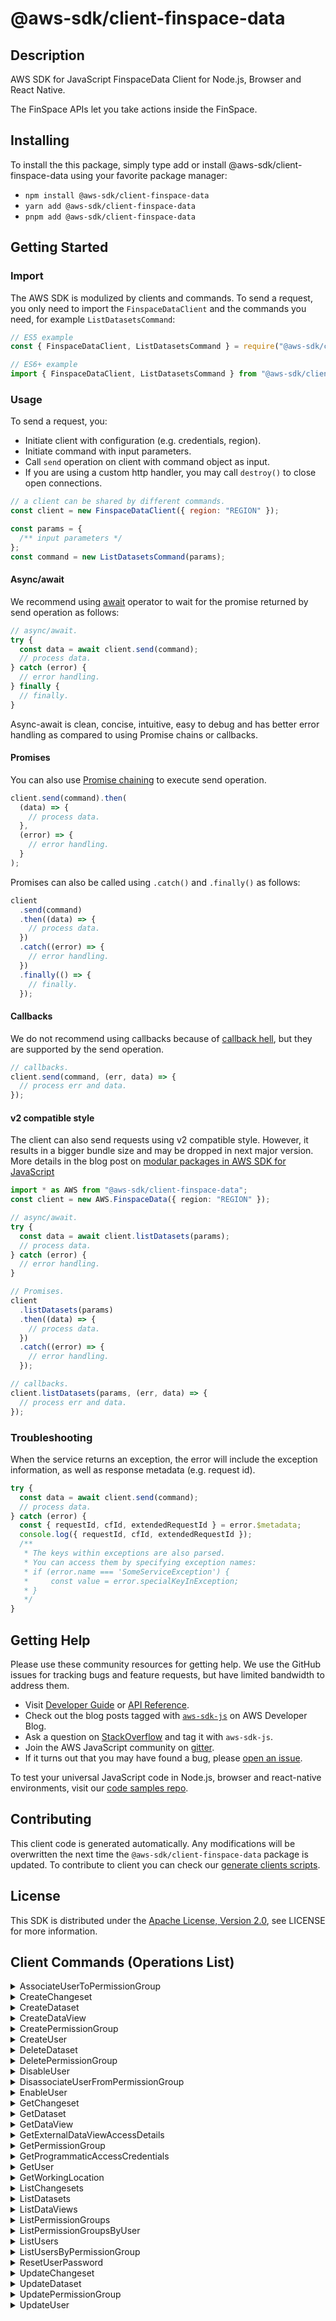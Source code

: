 <!-- generated file, do not edit directly -->

# @aws-sdk/client-finspace-data

## Description

AWS SDK for JavaScript FinspaceData Client for Node.js, Browser and React Native.

<p> The FinSpace APIs let you take actions inside the FinSpace.</p>

## Installing

To install the this package, simply type add or install @aws-sdk/client-finspace-data
using your favorite package manager:

- `npm install @aws-sdk/client-finspace-data`
- `yarn add @aws-sdk/client-finspace-data`
- `pnpm add @aws-sdk/client-finspace-data`

## Getting Started

### Import

The AWS SDK is modulized by clients and commands.
To send a request, you only need to import the `FinspaceDataClient` and
the commands you need, for example `ListDatasetsCommand`:

```js
// ES5 example
const { FinspaceDataClient, ListDatasetsCommand } = require("@aws-sdk/client-finspace-data");
```

```ts
// ES6+ example
import { FinspaceDataClient, ListDatasetsCommand } from "@aws-sdk/client-finspace-data";
```

### Usage

To send a request, you:

- Initiate client with configuration (e.g. credentials, region).
- Initiate command with input parameters.
- Call `send` operation on client with command object as input.
- If you are using a custom http handler, you may call `destroy()` to close open connections.

```js
// a client can be shared by different commands.
const client = new FinspaceDataClient({ region: "REGION" });

const params = {
  /** input parameters */
};
const command = new ListDatasetsCommand(params);
```

#### Async/await

We recommend using [await](https://developer.mozilla.org/en-US/docs/Web/JavaScript/Reference/Operators/await)
operator to wait for the promise returned by send operation as follows:

```js
// async/await.
try {
  const data = await client.send(command);
  // process data.
} catch (error) {
  // error handling.
} finally {
  // finally.
}
```

Async-await is clean, concise, intuitive, easy to debug and has better error handling
as compared to using Promise chains or callbacks.

#### Promises

You can also use [Promise chaining](https://developer.mozilla.org/en-US/docs/Web/JavaScript/Guide/Using_promises#chaining)
to execute send operation.

```js
client.send(command).then(
  (data) => {
    // process data.
  },
  (error) => {
    // error handling.
  }
);
```

Promises can also be called using `.catch()` and `.finally()` as follows:

```js
client
  .send(command)
  .then((data) => {
    // process data.
  })
  .catch((error) => {
    // error handling.
  })
  .finally(() => {
    // finally.
  });
```

#### Callbacks

We do not recommend using callbacks because of [callback hell](http://callbackhell.com/),
but they are supported by the send operation.

```js
// callbacks.
client.send(command, (err, data) => {
  // process err and data.
});
```

#### v2 compatible style

The client can also send requests using v2 compatible style.
However, it results in a bigger bundle size and may be dropped in next major version. More details in the blog post
on [modular packages in AWS SDK for JavaScript](https://aws.amazon.com/blogs/developer/modular-packages-in-aws-sdk-for-javascript/)

```ts
import * as AWS from "@aws-sdk/client-finspace-data";
const client = new AWS.FinspaceData({ region: "REGION" });

// async/await.
try {
  const data = await client.listDatasets(params);
  // process data.
} catch (error) {
  // error handling.
}

// Promises.
client
  .listDatasets(params)
  .then((data) => {
    // process data.
  })
  .catch((error) => {
    // error handling.
  });

// callbacks.
client.listDatasets(params, (err, data) => {
  // process err and data.
});
```

### Troubleshooting

When the service returns an exception, the error will include the exception information,
as well as response metadata (e.g. request id).

```js
try {
  const data = await client.send(command);
  // process data.
} catch (error) {
  const { requestId, cfId, extendedRequestId } = error.$metadata;
  console.log({ requestId, cfId, extendedRequestId });
  /**
   * The keys within exceptions are also parsed.
   * You can access them by specifying exception names:
   * if (error.name === 'SomeServiceException') {
   *     const value = error.specialKeyInException;
   * }
   */
}
```

## Getting Help

Please use these community resources for getting help.
We use the GitHub issues for tracking bugs and feature requests, but have limited bandwidth to address them.

- Visit [Developer Guide](https://docs.aws.amazon.com/sdk-for-javascript/v3/developer-guide/welcome.html)
  or [API Reference](https://docs.aws.amazon.com/AWSJavaScriptSDK/v3/latest/index.html).
- Check out the blog posts tagged with [`aws-sdk-js`](https://aws.amazon.com/blogs/developer/tag/aws-sdk-js/)
  on AWS Developer Blog.
- Ask a question on [StackOverflow](https://stackoverflow.com/questions/tagged/aws-sdk-js) and tag it with `aws-sdk-js`.
- Join the AWS JavaScript community on [gitter](https://gitter.im/aws/aws-sdk-js-v3).
- If it turns out that you may have found a bug, please [open an issue](https://github.com/aws/aws-sdk-js-v3/issues/new/choose).

To test your universal JavaScript code in Node.js, browser and react-native environments,
visit our [code samples repo](https://github.com/aws-samples/aws-sdk-js-tests).

## Contributing

This client code is generated automatically. Any modifications will be overwritten the next time the `@aws-sdk/client-finspace-data` package is updated.
To contribute to client you can check our [generate clients scripts](https://github.com/aws/aws-sdk-js-v3/tree/main/scripts/generate-clients).

## License

This SDK is distributed under the
[Apache License, Version 2.0](http://www.apache.org/licenses/LICENSE-2.0),
see LICENSE for more information.

## Client Commands (Operations List)

<details>
<summary>
AssociateUserToPermissionGroup
</summary>

[Command API Reference](https://docs.aws.amazon.com/AWSJavaScriptSDK/v3/latest/client/finspace-data/command/AssociateUserToPermissionGroupCommand/) / [Input](https://docs.aws.amazon.com/AWSJavaScriptSDK/v3/latest/Package/-aws-sdk-client-finspace-data/Interface/AssociateUserToPermissionGroupCommandInput/) / [Output](https://docs.aws.amazon.com/AWSJavaScriptSDK/v3/latest/Package/-aws-sdk-client-finspace-data/Interface/AssociateUserToPermissionGroupCommandOutput/)

</details>
<details>
<summary>
CreateChangeset
</summary>

[Command API Reference](https://docs.aws.amazon.com/AWSJavaScriptSDK/v3/latest/client/finspace-data/command/CreateChangesetCommand/) / [Input](https://docs.aws.amazon.com/AWSJavaScriptSDK/v3/latest/Package/-aws-sdk-client-finspace-data/Interface/CreateChangesetCommandInput/) / [Output](https://docs.aws.amazon.com/AWSJavaScriptSDK/v3/latest/Package/-aws-sdk-client-finspace-data/Interface/CreateChangesetCommandOutput/)

</details>
<details>
<summary>
CreateDataset
</summary>

[Command API Reference](https://docs.aws.amazon.com/AWSJavaScriptSDK/v3/latest/client/finspace-data/command/CreateDatasetCommand/) / [Input](https://docs.aws.amazon.com/AWSJavaScriptSDK/v3/latest/Package/-aws-sdk-client-finspace-data/Interface/CreateDatasetCommandInput/) / [Output](https://docs.aws.amazon.com/AWSJavaScriptSDK/v3/latest/Package/-aws-sdk-client-finspace-data/Interface/CreateDatasetCommandOutput/)

</details>
<details>
<summary>
CreateDataView
</summary>

[Command API Reference](https://docs.aws.amazon.com/AWSJavaScriptSDK/v3/latest/client/finspace-data/command/CreateDataViewCommand/) / [Input](https://docs.aws.amazon.com/AWSJavaScriptSDK/v3/latest/Package/-aws-sdk-client-finspace-data/Interface/CreateDataViewCommandInput/) / [Output](https://docs.aws.amazon.com/AWSJavaScriptSDK/v3/latest/Package/-aws-sdk-client-finspace-data/Interface/CreateDataViewCommandOutput/)

</details>
<details>
<summary>
CreatePermissionGroup
</summary>

[Command API Reference](https://docs.aws.amazon.com/AWSJavaScriptSDK/v3/latest/client/finspace-data/command/CreatePermissionGroupCommand/) / [Input](https://docs.aws.amazon.com/AWSJavaScriptSDK/v3/latest/Package/-aws-sdk-client-finspace-data/Interface/CreatePermissionGroupCommandInput/) / [Output](https://docs.aws.amazon.com/AWSJavaScriptSDK/v3/latest/Package/-aws-sdk-client-finspace-data/Interface/CreatePermissionGroupCommandOutput/)

</details>
<details>
<summary>
CreateUser
</summary>

[Command API Reference](https://docs.aws.amazon.com/AWSJavaScriptSDK/v3/latest/client/finspace-data/command/CreateUserCommand/) / [Input](https://docs.aws.amazon.com/AWSJavaScriptSDK/v3/latest/Package/-aws-sdk-client-finspace-data/Interface/CreateUserCommandInput/) / [Output](https://docs.aws.amazon.com/AWSJavaScriptSDK/v3/latest/Package/-aws-sdk-client-finspace-data/Interface/CreateUserCommandOutput/)

</details>
<details>
<summary>
DeleteDataset
</summary>

[Command API Reference](https://docs.aws.amazon.com/AWSJavaScriptSDK/v3/latest/client/finspace-data/command/DeleteDatasetCommand/) / [Input](https://docs.aws.amazon.com/AWSJavaScriptSDK/v3/latest/Package/-aws-sdk-client-finspace-data/Interface/DeleteDatasetCommandInput/) / [Output](https://docs.aws.amazon.com/AWSJavaScriptSDK/v3/latest/Package/-aws-sdk-client-finspace-data/Interface/DeleteDatasetCommandOutput/)

</details>
<details>
<summary>
DeletePermissionGroup
</summary>

[Command API Reference](https://docs.aws.amazon.com/AWSJavaScriptSDK/v3/latest/client/finspace-data/command/DeletePermissionGroupCommand/) / [Input](https://docs.aws.amazon.com/AWSJavaScriptSDK/v3/latest/Package/-aws-sdk-client-finspace-data/Interface/DeletePermissionGroupCommandInput/) / [Output](https://docs.aws.amazon.com/AWSJavaScriptSDK/v3/latest/Package/-aws-sdk-client-finspace-data/Interface/DeletePermissionGroupCommandOutput/)

</details>
<details>
<summary>
DisableUser
</summary>

[Command API Reference](https://docs.aws.amazon.com/AWSJavaScriptSDK/v3/latest/client/finspace-data/command/DisableUserCommand/) / [Input](https://docs.aws.amazon.com/AWSJavaScriptSDK/v3/latest/Package/-aws-sdk-client-finspace-data/Interface/DisableUserCommandInput/) / [Output](https://docs.aws.amazon.com/AWSJavaScriptSDK/v3/latest/Package/-aws-sdk-client-finspace-data/Interface/DisableUserCommandOutput/)

</details>
<details>
<summary>
DisassociateUserFromPermissionGroup
</summary>

[Command API Reference](https://docs.aws.amazon.com/AWSJavaScriptSDK/v3/latest/client/finspace-data/command/DisassociateUserFromPermissionGroupCommand/) / [Input](https://docs.aws.amazon.com/AWSJavaScriptSDK/v3/latest/Package/-aws-sdk-client-finspace-data/Interface/DisassociateUserFromPermissionGroupCommandInput/) / [Output](https://docs.aws.amazon.com/AWSJavaScriptSDK/v3/latest/Package/-aws-sdk-client-finspace-data/Interface/DisassociateUserFromPermissionGroupCommandOutput/)

</details>
<details>
<summary>
EnableUser
</summary>

[Command API Reference](https://docs.aws.amazon.com/AWSJavaScriptSDK/v3/latest/client/finspace-data/command/EnableUserCommand/) / [Input](https://docs.aws.amazon.com/AWSJavaScriptSDK/v3/latest/Package/-aws-sdk-client-finspace-data/Interface/EnableUserCommandInput/) / [Output](https://docs.aws.amazon.com/AWSJavaScriptSDK/v3/latest/Package/-aws-sdk-client-finspace-data/Interface/EnableUserCommandOutput/)

</details>
<details>
<summary>
GetChangeset
</summary>

[Command API Reference](https://docs.aws.amazon.com/AWSJavaScriptSDK/v3/latest/client/finspace-data/command/GetChangesetCommand/) / [Input](https://docs.aws.amazon.com/AWSJavaScriptSDK/v3/latest/Package/-aws-sdk-client-finspace-data/Interface/GetChangesetCommandInput/) / [Output](https://docs.aws.amazon.com/AWSJavaScriptSDK/v3/latest/Package/-aws-sdk-client-finspace-data/Interface/GetChangesetCommandOutput/)

</details>
<details>
<summary>
GetDataset
</summary>

[Command API Reference](https://docs.aws.amazon.com/AWSJavaScriptSDK/v3/latest/client/finspace-data/command/GetDatasetCommand/) / [Input](https://docs.aws.amazon.com/AWSJavaScriptSDK/v3/latest/Package/-aws-sdk-client-finspace-data/Interface/GetDatasetCommandInput/) / [Output](https://docs.aws.amazon.com/AWSJavaScriptSDK/v3/latest/Package/-aws-sdk-client-finspace-data/Interface/GetDatasetCommandOutput/)

</details>
<details>
<summary>
GetDataView
</summary>

[Command API Reference](https://docs.aws.amazon.com/AWSJavaScriptSDK/v3/latest/client/finspace-data/command/GetDataViewCommand/) / [Input](https://docs.aws.amazon.com/AWSJavaScriptSDK/v3/latest/Package/-aws-sdk-client-finspace-data/Interface/GetDataViewCommandInput/) / [Output](https://docs.aws.amazon.com/AWSJavaScriptSDK/v3/latest/Package/-aws-sdk-client-finspace-data/Interface/GetDataViewCommandOutput/)

</details>
<details>
<summary>
GetExternalDataViewAccessDetails
</summary>

[Command API Reference](https://docs.aws.amazon.com/AWSJavaScriptSDK/v3/latest/client/finspace-data/command/GetExternalDataViewAccessDetailsCommand/) / [Input](https://docs.aws.amazon.com/AWSJavaScriptSDK/v3/latest/Package/-aws-sdk-client-finspace-data/Interface/GetExternalDataViewAccessDetailsCommandInput/) / [Output](https://docs.aws.amazon.com/AWSJavaScriptSDK/v3/latest/Package/-aws-sdk-client-finspace-data/Interface/GetExternalDataViewAccessDetailsCommandOutput/)

</details>
<details>
<summary>
GetPermissionGroup
</summary>

[Command API Reference](https://docs.aws.amazon.com/AWSJavaScriptSDK/v3/latest/client/finspace-data/command/GetPermissionGroupCommand/) / [Input](https://docs.aws.amazon.com/AWSJavaScriptSDK/v3/latest/Package/-aws-sdk-client-finspace-data/Interface/GetPermissionGroupCommandInput/) / [Output](https://docs.aws.amazon.com/AWSJavaScriptSDK/v3/latest/Package/-aws-sdk-client-finspace-data/Interface/GetPermissionGroupCommandOutput/)

</details>
<details>
<summary>
GetProgrammaticAccessCredentials
</summary>

[Command API Reference](https://docs.aws.amazon.com/AWSJavaScriptSDK/v3/latest/client/finspace-data/command/GetProgrammaticAccessCredentialsCommand/) / [Input](https://docs.aws.amazon.com/AWSJavaScriptSDK/v3/latest/Package/-aws-sdk-client-finspace-data/Interface/GetProgrammaticAccessCredentialsCommandInput/) / [Output](https://docs.aws.amazon.com/AWSJavaScriptSDK/v3/latest/Package/-aws-sdk-client-finspace-data/Interface/GetProgrammaticAccessCredentialsCommandOutput/)

</details>
<details>
<summary>
GetUser
</summary>

[Command API Reference](https://docs.aws.amazon.com/AWSJavaScriptSDK/v3/latest/client/finspace-data/command/GetUserCommand/) / [Input](https://docs.aws.amazon.com/AWSJavaScriptSDK/v3/latest/Package/-aws-sdk-client-finspace-data/Interface/GetUserCommandInput/) / [Output](https://docs.aws.amazon.com/AWSJavaScriptSDK/v3/latest/Package/-aws-sdk-client-finspace-data/Interface/GetUserCommandOutput/)

</details>
<details>
<summary>
GetWorkingLocation
</summary>

[Command API Reference](https://docs.aws.amazon.com/AWSJavaScriptSDK/v3/latest/client/finspace-data/command/GetWorkingLocationCommand/) / [Input](https://docs.aws.amazon.com/AWSJavaScriptSDK/v3/latest/Package/-aws-sdk-client-finspace-data/Interface/GetWorkingLocationCommandInput/) / [Output](https://docs.aws.amazon.com/AWSJavaScriptSDK/v3/latest/Package/-aws-sdk-client-finspace-data/Interface/GetWorkingLocationCommandOutput/)

</details>
<details>
<summary>
ListChangesets
</summary>

[Command API Reference](https://docs.aws.amazon.com/AWSJavaScriptSDK/v3/latest/client/finspace-data/command/ListChangesetsCommand/) / [Input](https://docs.aws.amazon.com/AWSJavaScriptSDK/v3/latest/Package/-aws-sdk-client-finspace-data/Interface/ListChangesetsCommandInput/) / [Output](https://docs.aws.amazon.com/AWSJavaScriptSDK/v3/latest/Package/-aws-sdk-client-finspace-data/Interface/ListChangesetsCommandOutput/)

</details>
<details>
<summary>
ListDatasets
</summary>

[Command API Reference](https://docs.aws.amazon.com/AWSJavaScriptSDK/v3/latest/client/finspace-data/command/ListDatasetsCommand/) / [Input](https://docs.aws.amazon.com/AWSJavaScriptSDK/v3/latest/Package/-aws-sdk-client-finspace-data/Interface/ListDatasetsCommandInput/) / [Output](https://docs.aws.amazon.com/AWSJavaScriptSDK/v3/latest/Package/-aws-sdk-client-finspace-data/Interface/ListDatasetsCommandOutput/)

</details>
<details>
<summary>
ListDataViews
</summary>

[Command API Reference](https://docs.aws.amazon.com/AWSJavaScriptSDK/v3/latest/client/finspace-data/command/ListDataViewsCommand/) / [Input](https://docs.aws.amazon.com/AWSJavaScriptSDK/v3/latest/Package/-aws-sdk-client-finspace-data/Interface/ListDataViewsCommandInput/) / [Output](https://docs.aws.amazon.com/AWSJavaScriptSDK/v3/latest/Package/-aws-sdk-client-finspace-data/Interface/ListDataViewsCommandOutput/)

</details>
<details>
<summary>
ListPermissionGroups
</summary>

[Command API Reference](https://docs.aws.amazon.com/AWSJavaScriptSDK/v3/latest/client/finspace-data/command/ListPermissionGroupsCommand/) / [Input](https://docs.aws.amazon.com/AWSJavaScriptSDK/v3/latest/Package/-aws-sdk-client-finspace-data/Interface/ListPermissionGroupsCommandInput/) / [Output](https://docs.aws.amazon.com/AWSJavaScriptSDK/v3/latest/Package/-aws-sdk-client-finspace-data/Interface/ListPermissionGroupsCommandOutput/)

</details>
<details>
<summary>
ListPermissionGroupsByUser
</summary>

[Command API Reference](https://docs.aws.amazon.com/AWSJavaScriptSDK/v3/latest/client/finspace-data/command/ListPermissionGroupsByUserCommand/) / [Input](https://docs.aws.amazon.com/AWSJavaScriptSDK/v3/latest/Package/-aws-sdk-client-finspace-data/Interface/ListPermissionGroupsByUserCommandInput/) / [Output](https://docs.aws.amazon.com/AWSJavaScriptSDK/v3/latest/Package/-aws-sdk-client-finspace-data/Interface/ListPermissionGroupsByUserCommandOutput/)

</details>
<details>
<summary>
ListUsers
</summary>

[Command API Reference](https://docs.aws.amazon.com/AWSJavaScriptSDK/v3/latest/client/finspace-data/command/ListUsersCommand/) / [Input](https://docs.aws.amazon.com/AWSJavaScriptSDK/v3/latest/Package/-aws-sdk-client-finspace-data/Interface/ListUsersCommandInput/) / [Output](https://docs.aws.amazon.com/AWSJavaScriptSDK/v3/latest/Package/-aws-sdk-client-finspace-data/Interface/ListUsersCommandOutput/)

</details>
<details>
<summary>
ListUsersByPermissionGroup
</summary>

[Command API Reference](https://docs.aws.amazon.com/AWSJavaScriptSDK/v3/latest/client/finspace-data/command/ListUsersByPermissionGroupCommand/) / [Input](https://docs.aws.amazon.com/AWSJavaScriptSDK/v3/latest/Package/-aws-sdk-client-finspace-data/Interface/ListUsersByPermissionGroupCommandInput/) / [Output](https://docs.aws.amazon.com/AWSJavaScriptSDK/v3/latest/Package/-aws-sdk-client-finspace-data/Interface/ListUsersByPermissionGroupCommandOutput/)

</details>
<details>
<summary>
ResetUserPassword
</summary>

[Command API Reference](https://docs.aws.amazon.com/AWSJavaScriptSDK/v3/latest/client/finspace-data/command/ResetUserPasswordCommand/) / [Input](https://docs.aws.amazon.com/AWSJavaScriptSDK/v3/latest/Package/-aws-sdk-client-finspace-data/Interface/ResetUserPasswordCommandInput/) / [Output](https://docs.aws.amazon.com/AWSJavaScriptSDK/v3/latest/Package/-aws-sdk-client-finspace-data/Interface/ResetUserPasswordCommandOutput/)

</details>
<details>
<summary>
UpdateChangeset
</summary>

[Command API Reference](https://docs.aws.amazon.com/AWSJavaScriptSDK/v3/latest/client/finspace-data/command/UpdateChangesetCommand/) / [Input](https://docs.aws.amazon.com/AWSJavaScriptSDK/v3/latest/Package/-aws-sdk-client-finspace-data/Interface/UpdateChangesetCommandInput/) / [Output](https://docs.aws.amazon.com/AWSJavaScriptSDK/v3/latest/Package/-aws-sdk-client-finspace-data/Interface/UpdateChangesetCommandOutput/)

</details>
<details>
<summary>
UpdateDataset
</summary>

[Command API Reference](https://docs.aws.amazon.com/AWSJavaScriptSDK/v3/latest/client/finspace-data/command/UpdateDatasetCommand/) / [Input](https://docs.aws.amazon.com/AWSJavaScriptSDK/v3/latest/Package/-aws-sdk-client-finspace-data/Interface/UpdateDatasetCommandInput/) / [Output](https://docs.aws.amazon.com/AWSJavaScriptSDK/v3/latest/Package/-aws-sdk-client-finspace-data/Interface/UpdateDatasetCommandOutput/)

</details>
<details>
<summary>
UpdatePermissionGroup
</summary>

[Command API Reference](https://docs.aws.amazon.com/AWSJavaScriptSDK/v3/latest/client/finspace-data/command/UpdatePermissionGroupCommand/) / [Input](https://docs.aws.amazon.com/AWSJavaScriptSDK/v3/latest/Package/-aws-sdk-client-finspace-data/Interface/UpdatePermissionGroupCommandInput/) / [Output](https://docs.aws.amazon.com/AWSJavaScriptSDK/v3/latest/Package/-aws-sdk-client-finspace-data/Interface/UpdatePermissionGroupCommandOutput/)

</details>
<details>
<summary>
UpdateUser
</summary>

[Command API Reference](https://docs.aws.amazon.com/AWSJavaScriptSDK/v3/latest/client/finspace-data/command/UpdateUserCommand/) / [Input](https://docs.aws.amazon.com/AWSJavaScriptSDK/v3/latest/Package/-aws-sdk-client-finspace-data/Interface/UpdateUserCommandInput/) / [Output](https://docs.aws.amazon.com/AWSJavaScriptSDK/v3/latest/Package/-aws-sdk-client-finspace-data/Interface/UpdateUserCommandOutput/)

</details>
